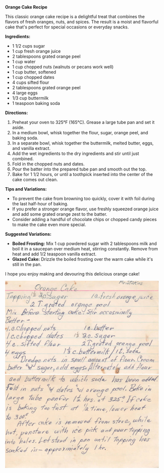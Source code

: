 **Orange Cake Recipe**

This classic orange cake recipe is a delightful treat that combines the flavors of fresh oranges, nuts, and spices. The result is a moist and flavorful cake that's perfect for special occasions or everyday snacks.

**Ingredients:**

* 1 1/2 cups sugar
* 1 cup fresh orange juice
* 2 tablespoons grated orange peel
* 1 cup water
* 1 cup chopped nuts (walnuts or pecans work well)
* 1 cup butter, softened
* 1 cup chopped dates
* 4 cups sifted flour
* 2 tablespoons grated orange peel
* 4 large eggs
* 1/3 cup buttermilk
* 1 teaspoon baking soda

**Directions:**

1. Preheat your oven to 325°F (165°C). Grease a large tube pan and set it aside.
2. In a medium bowl, whisk together the flour, sugar, orange peel, and baking soda.
3. In a separate bowl, whisk together the buttermilk, melted butter, eggs, and vanilla extract.
4. Add the wet ingredients to the dry ingredients and stir until just combined.
5. Fold in the chopped nuts and dates.
6. Pour the batter into the prepared tube pan and smooth out the top.
7. Bake for 1 1/2 hours, or until a toothpick inserted into the center of the cake comes out clean.

**Tips and Variations:**

* To prevent the cake from browning too quickly, cover it with foil during the last half-hour of baking.
* If you prefer a stronger orange flavor, use freshly squeezed orange juice and add some grated orange zest to the batter.
* Consider adding a handful of chocolate chips or chopped candy pieces to make the cake even more special.

**Suggested Variations:**

* **Boiled Frosting:** Mix 1 cup powdered sugar with 2 tablespoons milk and boil it in a saucepan over medium heat, stirring constantly. Remove from heat and add 1/2 teaspoon vanilla extract.
* **Glazed Cake:** Drizzle the boiled frosting over the warm cake while it's still in the pan.

I hope you enjoy making and devouring this delicious orange cake!



![Recipe scan 1](images/Orange%20Cake-1.webp)
![Recipe scan 2](images/Orange%20Cake-2.webp)